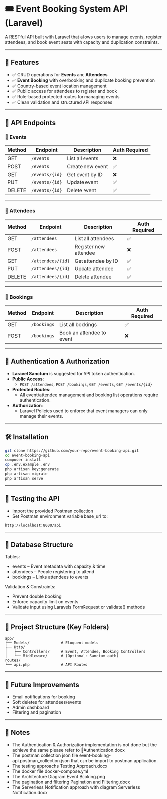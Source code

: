 # 🎟️ Event Booking System API (Laravel)

A RESTful API built with Laravel that allows users to manage events, register attendees, and book event seats with capacity and duplication constraints.

---

## 📌 Features

- ✅ CRUD operations for **Events** and **Attendees**
- ✅ **Event Booking** with overbooking and duplicate booking prevention
- ✅ Country-based event location management
- ✅ Public access for attendees to register and book
- ✅ Role-based protected routes for managing events
- ✅ Clean validation and structured API responses

---

## 🚀 API Endpoints

### 🎫 Events
| Method | Endpoint           | Description                | Auth Required |
|--------|--------------------|----------------------------|---------------|
| GET    | `/events`          | List all events            | ❌            |
| POST   | `/events`          | Create new event           | ✅            |
| GET    | `/events/{id}`     | Get event by ID            | ❌            |
| PUT    | `/events/{id}`     | Update event               | ✅            |
| DELETE | `/events/{id}`     | Delete event               | ✅            |

---

### 👤 Attendees
| Method | Endpoint              | Description                  | Auth Required |
|--------|-----------------------|------------------------------|---------------|
| GET    | `/attendees`          | List all attendees           | ✅            |
| POST   | `/attendees`          | Register new attendee        | ❌            |
| GET    | `/attendees/{id}`     | Get attendee by ID           | ✅            |
| PUT    | `/attendees/{id}`     | Update attendee              | ✅            |
| DELETE | `/attendees/{id}`     | Delete attendee              | ✅            |

---

### 📝 Bookings
| Method | Endpoint       | Description              | Auth Required |
|--------|----------------|--------------------------|---------------|
| GET    | `/bookings`    | List all bookings        | ✅            |
| POST   | `/bookings`    | Book an attendee to event| ❌            |

---

## 🔐 Authentication & Authorization

- **Laravel Sanctum** is suggested for API token authentication.
- **Public Access**:
  - `POST /attendees`, `POST /bookings`, `GET /events`, `GET /events/{id}`
- **Protected Routes**:
  - All event/attendee management and booking list operations require authentication.
- **Authorization**:
  - Laravel Policies used to enforce that event managers can only manage their events.

---

## 🛠️ Installation

```bash
git clone https://github.com/your-repo/event-booking-api.git
cd event-booking-api
composer install
cp .env.example .env
php artisan key:generate
php artisan migrate
php artisan serve
```

---

## 🧪 Testing the API

- Import the provided Postman collection
- Set Postman environment variable base_url to:

```url
http://localhost:8000/api
```

---

## 🧱 Database Structure
Tables:
- events – Event metadata with capacity & time
- attendees – People registering to attend
- bookings – Links attendees to events

Validation & Constraints:
- Prevent double booking
- Enforce capacity limit on events
- Validate input using Laravels FormRequest or validate() methods

---

## 📂 Project Structure (Key Folders)

```structure
app/
├── Models/              # Eloquent models
├── Http/
│   ├── Controllers/     # Event, Attendee, Booking Controllers
│   └── Middleware/      # (Optional: Sanctum auth)
routes/
└── api.php              # API Routes
```

---

## 🧩 Future Improvements

- Email notifications for booking
- Soft deletes for attendees/events
- Admin dashboard
- Filtering and pagination

---

## 📝 Notes
- The Authentication & Authorization implementation is not done but the achieve the same please refer to 🔐Authentication.docx
- The postman collection json file event-booking-api.postman_collection.json that can be import to postman application.
- The testing approachs Testing Approach.docx
- The docker file docker-compose.yml
- The Architecture Diagram Event Booking.png
- The pagination and filtering Pagination and Filtering.docx
- The Serverless Notification approach with diagram Serverless Notification.docx
